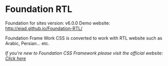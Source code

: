 # Foundation RTL
Foundation for sites version: v6.0.0
Demo website: http://eiad.github.io/Foundation-RTL/

Foundation Frame Work CSS is converted to work with RTL website such as Arabic, Persian... etc.


<i>If you're new to Foundation CSS Framework please visit the official website: <a href="http://foundation.zurb.com/" target="blank">Click here</a></i>